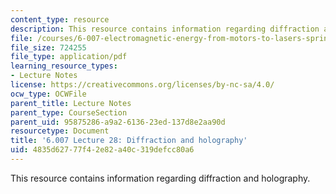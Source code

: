 ```yaml
---
content_type: resource
description: This resource contains information regarding diffraction and holography.
file: /courses/6-007-electromagnetic-energy-from-motors-to-lasers-spring-2011/4835d62777f42e82a40c319defcc80a6_MIT6_007S11_lec28.pdf
file_size: 724255
file_type: application/pdf
learning_resource_types:
- Lecture Notes
license: https://creativecommons.org/licenses/by-nc-sa/4.0/
ocw_type: OCWFile
parent_title: Lecture Notes
parent_type: CourseSection
parent_uid: 95875286-a9a2-6136-23ed-137d8e2aa90d
resourcetype: Document
title: '6.007 Lecture 28: Diffraction and holography'
uid: 4835d627-77f4-2e82-a40c-319defcc80a6
---
```

This resource contains information regarding diffraction and holography.